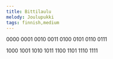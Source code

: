 ```yaml
---
title: Bittilaulu
melody: Joulupukki
tags: finnish,medium
---
```


0000 0001
0010 0011
0100 0101
0110 0111

1000 1001
1010 1011
1100 1101
1110 1111
